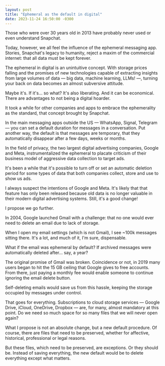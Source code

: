 ```yaml
---
layout: post
title: "Ephemeral as the default in digital"
date: 2023-11-24 16:50:00 -0300
---
```

Those who were over 30 years old in 2013 have probably never used or even understand Snapchat.

Today, however, we all feel the influence of the ephemeral messaging app. Stories, Snapchat's legacy to humanity, reject a maxim of the commercial internet: that all data must be kept forever.

The ephemeral in digital is an unintuitive concept. With storage prices falling and the promises of new technologies capable of extracting insights from large volumes of data — big data, machine learning, LLMs! —, turning your back on data becomes an almost subversive attitude.

Maybe it's. If it's… so what? It's also liberating. And it can be economical. There are advantages to not being a digital hoarder.

<!--break-->It took a while for other companies and apps to embrace the ephemerality as the standard, that concept brought by Snapchat.

In the main messaging apps outside the US — WhatsApp, Signal, Telegram — you can set a default duration for messages in a conversation. Put another way, the default is that messages are temporary, that they automatically disappear after a few days, weeks or months.

In the field of privacy, the two largest digital advertising companies, Google and Meta, instrumentalized the ephemeral to placate criticism of their business model of aggressive data collection to target ads.

It's been a while that it's possible to turn off or set an automatic deletion period for some types of data that both companies collect, store and use to show us ads.

I always suspect the intentions of Google and Meta. It's likely that that feature has only been released because old data is no longer valuable in their modern digital advertising systems. Still, it's a good change!

I propose we go further.

In 2004, Google launched Gmail with a challenge: that no one would ever need to delete an email due to lack of storage.

When I open my email settings (which is not Gmail), I see ~100k messages sitting there. It's a lot, and much of it, I'm sure, dispensable.

What if the email was ephemeral by default? If archived messages were automatically deleted after… say, a year?

The original promise of Gmail was broken. Coincidence or not, in 2019 many users began to hit the 15&nbsp;GB ceiling that Google gives to free accounts. From there, just paying a monthly fee would enable someone to continue ignoring the email delete button.

Self-deleting emails would save us from this hassle, keeping the storage occupied by messages under control.

That goes for everything. Subscriptions to cloud storage services — Google Drive, iCloud, OneDrive, Dropbox — are, for many, almost mandatory at this point. Do we need so much space for so many files that we will never open again?

What I propose is not an absolute change, but a new default procedure. Of course, there are files that need to be preserved, whether for affective, historical, professional or legal reasons.

But these files, which need to be preserved, are exceptions. Or they should be. Instead of saving everything, the new default would be to delete everything except what matters.